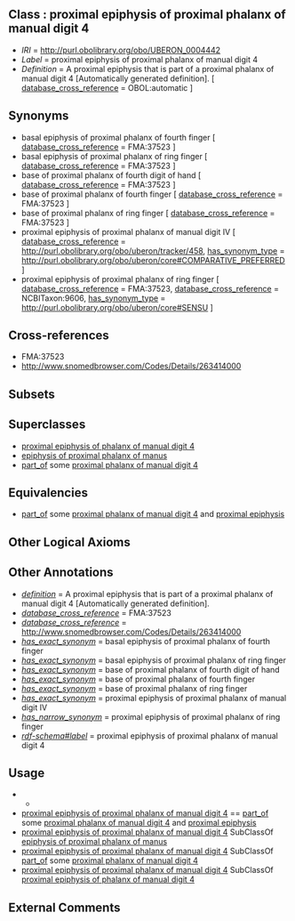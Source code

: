 
## Class : proximal epiphysis of proximal phalanx of manual digit 4

 * *IRI* = http://purl.obolibrary.org/obo/UBERON_0004442
 * *Label* = proximal epiphysis of proximal phalanx of manual digit 4
 * *Definition* = A proximal epiphysis that is part of a proximal phalanx of manual digit 4 [Automatically generated definition]. [ [database_cross_reference](../../ef/oboInOwl#hasDbXref.md) = OBOL:automatic ]

## Synonyms

 * basal epiphysis of proximal phalanx of fourth finger [ [database_cross_reference](../../ef/oboInOwl#hasDbXref.md) = FMA:37523 ]
 * basal epiphysis of proximal phalanx of ring finger [ [database_cross_reference](../../ef/oboInOwl#hasDbXref.md) = FMA:37523 ]
 * base of proximal phalanx of fourth digit of hand [ [database_cross_reference](../../ef/oboInOwl#hasDbXref.md) = FMA:37523 ]
 * base of proximal phalanx of fourth finger [ [database_cross_reference](../../ef/oboInOwl#hasDbXref.md) = FMA:37523 ]
 * base of proximal phalanx of ring finger [ [database_cross_reference](../../ef/oboInOwl#hasDbXref.md) = FMA:37523 ]
 * proximal epiphysis of proximal phalanx of manual digit IV [ [database_cross_reference](../../ef/oboInOwl#hasDbXref.md) = http://purl.obolibrary.org/obo/uberon/tracker/458, [has_synonym_type](../../pe/oboInOwl#hasSynonymType.md) = http://purl.obolibrary.org/obo/uberon/core#COMPARATIVE_PREFERRED ]
 * proximal epiphysis of proximal phalanx of ring finger [ [database_cross_reference](../../ef/oboInOwl#hasDbXref.md) = FMA:37523, [database_cross_reference](../../ef/oboInOwl#hasDbXref.md) = NCBITaxon:9606, [has_synonym_type](../../pe/oboInOwl#hasSynonymType.md) = http://purl.obolibrary.org/obo/uberon/core#SENSU ]

## Cross-references

 * FMA:37523
 * http://www.snomedbrowser.com/Codes/Details/263414000

## Subsets


## Superclasses

 * [proximal epiphysis of phalanx of manual digit 4](../../UBERON/20/UBERON_0004420.md)
 * [epiphysis of proximal phalanx of manus](../../UBERON/77/UBERON_0011977.md)
 * [part_of](../../BFO/50/BFO_0000050.md) some [proximal phalanx of manual digit 4](../../UBERON/30/UBERON_0004330.md)

## Equivalencies

 * [part_of](../../BFO/50/BFO_0000050.md) some [proximal phalanx of manual digit 4](../../UBERON/30/UBERON_0004330.md) and [proximal epiphysis](../../UBERON/80/UBERON_0004380.md)

## Other Logical Axioms


## Other Annotations

 * *[definition](../../IAO/15/IAO_0000115.md)* = A proximal epiphysis that is part of a proximal phalanx of manual digit 4 [Automatically generated definition].
 * *[database_cross_reference](../../ef/oboInOwl#hasDbXref.md)* = FMA:37523
 * *[database_cross_reference](../../ef/oboInOwl#hasDbXref.md)* = http://www.snomedbrowser.com/Codes/Details/263414000
 * *[has_exact_synonym](../../ym/oboInOwl#hasExactSynonym.md)* = basal epiphysis of proximal phalanx of fourth finger
 * *[has_exact_synonym](../../ym/oboInOwl#hasExactSynonym.md)* = basal epiphysis of proximal phalanx of ring finger
 * *[has_exact_synonym](../../ym/oboInOwl#hasExactSynonym.md)* = base of proximal phalanx of fourth digit of hand
 * *[has_exact_synonym](../../ym/oboInOwl#hasExactSynonym.md)* = base of proximal phalanx of fourth finger
 * *[has_exact_synonym](../../ym/oboInOwl#hasExactSynonym.md)* = base of proximal phalanx of ring finger
 * *[has_exact_synonym](../../ym/oboInOwl#hasExactSynonym.md)* = proximal epiphysis of proximal phalanx of manual digit IV
 * *[has_narrow_synonym](../../ym/oboInOwl#hasNarrowSynonym.md)* = proximal epiphysis of proximal phalanx of ring finger
 * *[rdf-schema#label](../../el/rdf-schema#label.md)* = proximal epiphysis of proximal phalanx of manual digit 4

## Usage

 * -
 * [proximal epiphysis of proximal phalanx of manual digit 4](../../UBERON/42/UBERON_0004442.md) == [part_of](../../BFO/50/BFO_0000050.md) some [proximal phalanx of manual digit 4](../../UBERON/30/UBERON_0004330.md) and [proximal epiphysis](../../UBERON/80/UBERON_0004380.md)
 * [proximal epiphysis of proximal phalanx of manual digit 4](../../UBERON/42/UBERON_0004442.md) SubClassOf [epiphysis of proximal phalanx of manus](../../UBERON/77/UBERON_0011977.md)
 * [proximal epiphysis of proximal phalanx of manual digit 4](../../UBERON/42/UBERON_0004442.md) SubClassOf [part_of](../../BFO/50/BFO_0000050.md) some [proximal phalanx of manual digit 4](../../UBERON/30/UBERON_0004330.md)
 * [proximal epiphysis of proximal phalanx of manual digit 4](../../UBERON/42/UBERON_0004442.md) SubClassOf [proximal epiphysis of phalanx of manual digit 4](../../UBERON/20/UBERON_0004420.md)

## External Comments

